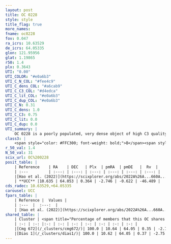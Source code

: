 ```yaml
---
layout: post
title: OC 0228
style: style
title_flag: true
more_names: 
fname: oc0228
fov: 0.047
ra_icrs: 10.63529
de_icrs: 64.05335
glon: 121.95956
glat: 1.19865
r50: 1.4
plx: 0.3643
UTI: "0.00"
UTI_COLOR: "#e0a6b3"
UTI_C_N_COL: "#fee4c9"
UTI_C_dens_COL: "#a6cab9"
UTI_C_C3_COL: "#d4edca"
UTI_C_lit_COL: "#e0a6b3"
UTI_C_dup_COL: "#e0a6b3"
UTI_C_N: 0.31
UTI_C_dens: 1.0
UTI_C_C3: 0.75
UTI_C_lit: 0.0
UTI_C_dup: 0.0
UTI_summary: |
    OC 0228 is a poorly populated, very dense object of high C3 quality. It was recently reported in the literature.<br><br><span style="color: #99180f; font-weight: bold;">Warning: </span>This is very likely a duplicate object, which shares a large percentage of members with at least one previously reported entry.
class3: |
    <span style="color: #FFC300; font-weight: bold;">B</span><span style="color: green; font-weight: bold;">A</span>
r_50_val: 1.4
N_50_val: 31
scix_url: OC%200228
posit_table: |
    | Reference    | RA    | DEC   | Plx  | pmRA  | pmDE   |  Rv  |
    | :---         | :---: | :---: | :---: | :---: | :---: | :---: |
    |[Hao et al. (2022)](https://scixplorer.org/abs/2022A%26A...660A...4H) | 10.625 | 64.049 | 0.341 | -2.756 | -0.625 | -- |
    | **UCC** |10.635 | 64.053 | 0.364 | -2.746 | -0.622 | -46.489 | 
cds_radec: 10.63529,+64.05335
carousel: UCC
fpars_table: |
    | Reference |  Values |
    | :---  |  :---:  |
    | [Hao et al. (2022)](https://scixplorer.org/abs/2022A%26A...660A...4H) | `AG=0.62, age=6.9, Z=0.028` |
shared_table: |
    | Cluster | <span title="Percentage of members that this OC shares with the ones listed">%</span>   | RA   | DEC   | Plx   | pmRA  | pmDE  | Rv | UTI |
    | :-: | :-: |:-: | :-: | :-: | :-: | :-: | :-: | :-: |
    |[Cmg 672](/_clusters/cmg672/)| 100.0 | 10.64 | 64.05 | 0.35 | -2.74 | -0.59 | -46.49 |0.26 |
    |[Dias 1](/_clusters/dias1/)| 100.0 | 10.62 | 64.05 | 0.37 | -2.75 | -0.58 | -46.49 |0.77 |
---
```

